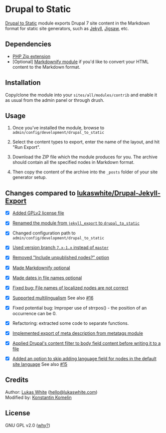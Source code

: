 Drupal to Static
===
[Drupal to Static](https://github.com/kkomelin/drupal_to_static) module exports Drupal 7 site content in the Markdown format for static site generators, such as [Jekyll](https://jekyllrb.com/), [Jigsaw](http://jigsaw.tighten.co/), etc.

## Dependencies

- [PHP Zip extension](http://php.net/manual/en/book.zip.php)
- [Optional] [Markdownify module](https://github.com/lukaswhite/Drupal-Markdownify) if you'd like to convert your HTML content to the Markdown format.

## Installation

Copy/clone the module into your `sites/all/modules/contrib` and enable it as usual from the admin panel or through drush.

## Usage

1) Once you've installed the module, browse to `admin/config/development/drupal_to_static`

2) Select the content types to export, enter the name of the layout, and hit "Run Export".

3) Download the ZIP file which the module produces for you. 
The archive should contain all the specified nodes in Markdown format. 

4) Then copy the content of the archive into the `_posts` folder of your site generator setup.

## Changes compared to [lukaswhite/Drupal-Jekyll-Export](https://github.com/lukaswhite/Drupal-Jekyll-Export)

- [x] [Added GPLv2 license file](https://github.com/kkomelin/drupal_to_static/issues/1)
- [x] [Renamed the module from `jekyll_export` to `drupal_to_static`](https://github.com/kkomelin/drupal_to_static/issues/2)
- [x] Changed configuration path to `admin/config/development/drupal_to_static`
- [x] [Used version branch `7.x-1.x` instead of `master`](https://github.com/kkomelin/drupal_to_static/issues/3)
- [x] [Removed "Include unpublished nodes?" option](https://github.com/kkomelin/drupal_to_static/issues/9)
- [x] [Made Markdownify optional](https://github.com/kkomelin/drupal_to_static/issues/7)
- [x] [Made dates in file names optional](https://github.com/kkomelin/drupal_to_static/issues/5)
- [x] [Fixed bug: File names of localized nodes are not correct](https://github.com/kkomelin/drupal_to_static/issues/10)
- [x] [Supported multilingualism](https://github.com/kkomelin/drupal_to_static/issues/8) See also [#16](https://github.com/kkomelin/drupal_to_static/issues/16)
- [x] Fixed potential bug: Improper use of strrpos() - the position of an occurrence can be 0.
- [x] Refactoring: extracted some code to separate functions.
- [x] [Implemented export of meta description from metatags module](https://github.com/kkomelin/drupal_to_static/issues/12)
- [x] [Applied Drupal's content filter to body field content before writing it to a file](https://github.com/kkomelin/drupal_to_static/issues/13)
- [x] [Added an option to skip adding language field for nodes in the default site language](https://github.com/kkomelin/drupal_to_static/issues/11) See also [#15](https://github.com/kkomelin/drupal_to_static/issues/15)


## Credits

Author: [Lukas White](https://github.com/lukaswhite) (hello@lukaswhite.com)  
Modified by: [Konstantin Komelin](https://github.com/kkomelin)


## License

GNU GPL v2.0 ([why?](https://github.com/kkomelin/drupal_to_static/issues/1#issue-344303013))
